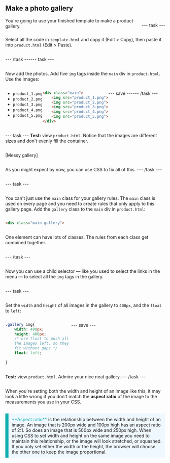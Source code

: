 ## Make a photo gallery 

<div style="display: flex; flex-wrap: wrap">
<div style="flex-basis: 200px; flex-grow: 1; margin-right: 15px;">
You're going to use your finished template to make a product gallery.
</div>

--- task ---

Select all the code in `template.html` and copy it (Edit > Copy), then paste it into `product.html` (Edit > Paste).

--- /task ---

--- task ---

Now add the photos. Add five `img` tags inside the `main` div in `product.html`. Use the images:

  + `product_1.png`
  + `product_2.png`
  + `product_3.png`
  + `product_4.png`
  + `product_5.png`

```html
<div class="main">
    <img src="product_1.png">
    <img src="product_2.png">
    <img src="product_3.png">
    <img src="product_4.png">
    <img src="product_5.png">
</div>
```

--- save ---

--- /task ---

--- task ---
**Test:** view `product.html`. Notice that the images are different sizes and don't evenly fill the container. 

[Messy gallery]

As you might expect by now, you can use CSS to fix all of this.
--- /task ---

--- task ---

You can't just use the `main` class for your gallery rules. The `main` class is used on every page and you need to create rules that only apply to this gallery page. Add the `gallery` class to the `main` div in `product.html`:

```html
<div class="main gallery">
```

One element can have lots of classes. The rules from each class get combined together.

--- /task ---

Now you can use a child selector — like you used to select the links in the menu — to select all the `img` tags in the gallery.

--- task ---

Set the `width` and `height` of all images in the gallery to `400px`, and the `float` to `left`:

```css
.gallery img{
    width: 400px;
    height: 400px;
    /* use float to push all 
    the images left, so they
    fit without gaps */
    float: left;
    
}
```

--- save ---

**Test:** view `product.html`. Admire your nice neat gallery.

--- /task ---

When you're setting both the width and height of an image like this, it may look a little wrong if you don't match the **aspect ratio** of the image to the measurements you use in your CSS.

<p style="border-left: solid; border-width:10px; border-color: #0faeb0; background-color: aliceblue; padding: 10px;">
<span style="color: #0faeb0">**Aspect ratio**</span> is the relationship between the width and height of an image. An image that is 200px wide and 100px high has an aspect ratio of 2:1. So does an image that is 500px wide and 250px high. When using CSS to set width and height on the same image you need to maintain this relationship, or the image will look stretched, or squashed. If you only set either the width or the height, the browser will choose the other one to keep the image proportional.
</p>